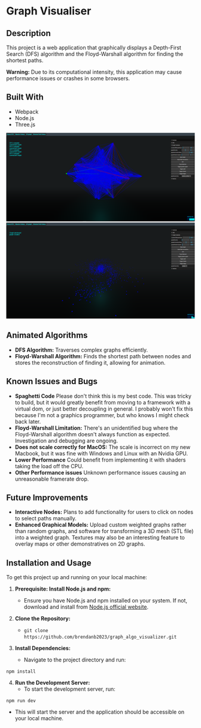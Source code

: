 # Graph Visualiser

## Description

This project is a web application that graphically displays a Depth-First Search (DFS) algorithm and the Floyd-Warshall algorithm for finding the shortest paths.

**Warning:** Due to its computational intensity, this application may cause performance issues or crashes in some browsers.

## Built With

- Webpack
- Node.js
- Three.js

![Screenshot of Application](screenshots/graph_sim_cap.png)
![Screenshot of Application](screenshots/graph_sim_cap4.png)

## Animated Algorithms

- **DFS Algorithm:** Traverses complex graphs efficiently.
- **Floyd-Warshall Algorithm:** Finds the shortest path between nodes and stores the reconstruction of finding it, allowing for animation.

## Known Issues and Bugs

- **Spaghetti Code** Please don't think this is my best code. This was tricky to build, but it would greatly benefit from moving to a framework with a virtual dom, or just better decoupling in general. I probably won't fix this because I'm not a graphics programmer, but who knows I might check back later.
- **Floyd-Warshall Limitation:** There's an unidentified bug where the Floyd-Warshall algorithm doesn't always function as expected. Investigation and debugging are ongoing.
- **Does not scale correctly for MacOS:** The scale is incorrect on my new Macbook, but it was fine with Windows and Linux with an Nvidia GPU.
- **Lower Performance** Could benefit from implementing it with shaders taking the load off the CPU.
- **Other Performance issues** Unknown performance issues causing an unreasonable framerate drop.

## Future Improvements

- **Interactive Nodes:** Plans to add functionality for users to click on nodes to select paths manually.
- **Enhanced Graphical Models:** Upload custom weighted graphs rather than random graphs, and software for transforming a 3D mesh (STL file) into a weighted graph. Textures may also be an interesting feature to overlay maps or other demonstratives on 2D graphs.

## Installation and Usage

To get this project up and running on your local machine:

1. **Prerequisite: Install Node.js and npm:**

   - Ensure you have Node.js and npm installed on your system. If not, download and install from [Node.js official website](https://nodejs.org/).

2. **Clone the Repository:**

   - `git clone https://github.com/brendanb2023/graph_algo_visualizer.git`

3. **Install Dependencies:**
   - Navigate to the project directory and run:

```
npm install
```

4. **Run the Development Server:**
   - To start the development server, run:

```
npm run dev
```

- This will start the server and the application should be accessible on your local machine.
